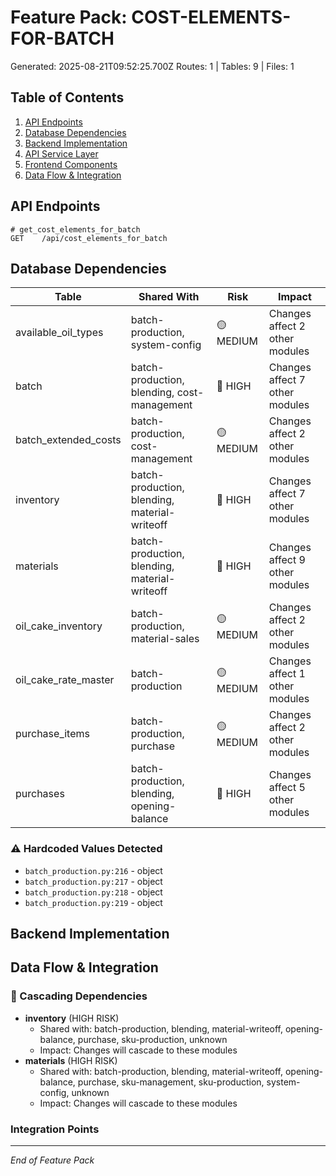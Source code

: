 # Feature Pack: COST-ELEMENTS-FOR-BATCH
Generated: 2025-08-21T09:52:25.700Z
Routes: 1 | Tables: 9 | Files: 1

## Table of Contents
1. [API Endpoints](#api-endpoints)
2. [Database Dependencies](#database-dependencies)
3. [Backend Implementation](#backend-implementation)
4. [API Service Layer](#api-service-layer)
5. [Frontend Components](#frontend-components)
6. [Data Flow & Integration](#data-flow--integration)

## API Endpoints
```
# get_cost_elements_for_batch
GET    /api/cost_elements_for_batch
```

## Database Dependencies
| Table | Shared With | Risk | Impact |
|-------|-------------|------|--------|
| available_oil_types | batch-production, system-config | 🟡 MEDIUM | Changes affect 2 other modules |
| batch | batch-production, blending, cost-management | 🔴 HIGH | Changes affect 7 other modules |
| batch_extended_costs | batch-production, cost-management | 🟡 MEDIUM | Changes affect 2 other modules |
| inventory | batch-production, blending, material-writeoff | 🔴 HIGH | Changes affect 7 other modules |
| materials | batch-production, blending, material-writeoff | 🔴 HIGH | Changes affect 9 other modules |
| oil_cake_inventory | batch-production, material-sales | 🟡 MEDIUM | Changes affect 2 other modules |
| oil_cake_rate_master | batch-production | 🟡 MEDIUM | Changes affect 1 other modules |
| purchase_items | batch-production, purchase | 🟡 MEDIUM | Changes affect 2 other modules |
| purchases | batch-production, blending, opening-balance | 🔴 HIGH | Changes affect 5 other modules |

### ⚠️ Hardcoded Values Detected
- `batch_production.py:216` - object
- `batch_production.py:217` - object
- `batch_production.py:218` - object
- `batch_production.py:219` - object

## Backend Implementation

## Data Flow & Integration
### 🔗 Cascading Dependencies
- **inventory** (HIGH RISK)
  - Shared with: batch-production, blending, material-writeoff, opening-balance, purchase, sku-production, unknown
  - Impact: Changes will cascade to these modules
- **materials** (HIGH RISK)
  - Shared with: batch-production, blending, material-writeoff, opening-balance, purchase, sku-management, sku-production, system-config, unknown
  - Impact: Changes will cascade to these modules

### Integration Points

---
*End of Feature Pack*